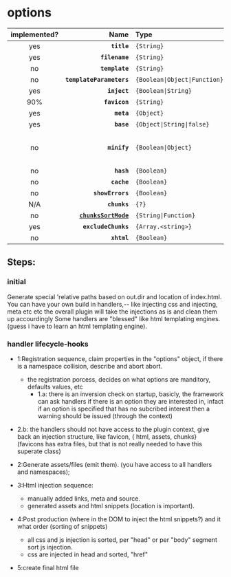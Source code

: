 # options

| implemented? |                             Name | Type                          | Default                                               |
|:------------:|---------------------------------:|:------------------------------|:------------------------------------------------------|
|     yes      |                      **`title`** | `{String}`                    | `Webpack App`                                         |
|     yes      |                   **`filename`** | `{String}`                    | `'index.html'`                                        |
|      no      |                   **`template`** | `{String}`                    | ``                                                    |
|      no      |         **`templateParameters`** | `{Boolean\|Object\|Function}` | ``                                                    |
|     yes      |                     **`inject`** | `{Boolean\|String}`           | `true`                                                |
|     90%      |                    **`favicon`** | `{String}`                    | ``                                                    |
|     yes      |                       **`meta`** | `{Object}`                    | `{}`                                                  |
|     yes      |                       **`base`** | `{Object\|String\|false}`     | `false`                                               |
|      no      |                     **`minify`** | `{Boolean\|Object}`           | `true` if `mode` is `'production'`, otherwise `false` |
|      no      |                       **`hash`** | `{Boolean}`                   | `false`                                               |
|      no      |                      **`cache`** | `{Boolean}`                   | `true`                                                |
|      no      |                 **`showErrors`** | `{Boolean}`                   | `true`                                                |
|     N/A      |                     **`chunks`** | `{?}`                         | `?`                                                   |
|      no      | **[`chunksSortMode`](#plugins)** | `{String\|Function}`          | `auto`                                                |
|     yes      |              **`excludeChunks`** | `{Array.<string>}`            | ``                                                    |
|      no      |                      **`xhtml`** | `{Boolean}`                   | `false`                                               |


## Steps:

### initial
Generate special 'relative paths based on out.dir and location of index.html.  
You can have your own build in handlers,-- like injecting css and injecting, meta etc etc the overall plugin will take the injections as is and clean them up accourdingly
Some handlers are "blessed" like html templating engines. (guess i have to learn an html templating engine).
 
### handler lifecycle-hooks

- 1:Registration sequence, claim properties in the "options" object, if there is a namespace collision, describe and abort abort.
    - the registration porcess, decides on what options are manditory, defaults values, etc
        - 1.a: there is an inversion check on startup, basicly, the framework can ask handlers if there is an option they are interested in, infact if an option is specified that has no subcribed interest   then a warning should be issued (through the context)

- 2.b: the handlers should not have access to the plugin context, give back an injection structure, like favicon,   { html, assets, chunks}  (favicons has extra files, but that is not really needed to have this superate class)
- 2:Generate assets/files (emit them). (you have access to all handlers and namespaces);
- 3:Html injection sequence:
    - manually added links, meta and source.
    - generated assets and html snippets (location is important).
- 4:Post production (where in the DOM to inject the html snippets?) and it what order (sorting of snippets)
    - all css and js injection is sorted, per "head" or per "body" segment sort js injection.
    - css are injected in head and sorted, "href"
- 5:create final html file